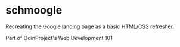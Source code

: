 # schmoogle

Recreating the Google landing page as a basic HTML/CSS refresher.

Part of OdinProject's Web Development 101
